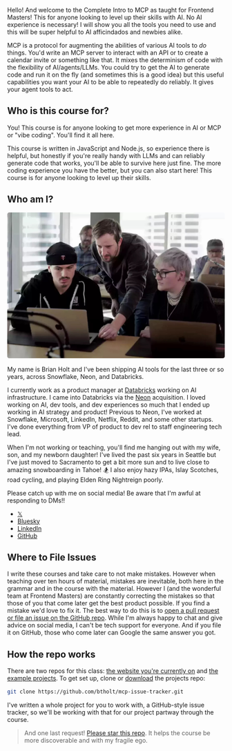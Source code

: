 Hello! And welcome to the Complete Intro to MCP as taught for Frontend Masters! This for anyone looking to level up their skills with AI. No AI experience is necessary! I will show you all the tools you need to use and this will be super helpful to AI afficindados and newbies alike.

MCP is a protocol for augmenting the abilities of various AI tools to _do_ things. You'd write an MCP server to interact with an API or to create a calendar invite or something like that. It mixes the determinism of code with the flexibility of AI/agents/LLMs. You could try to get the AI to generate code and run it on the fly (and sometimes this is a good idea) but this useful capabilities you want your AI to be able to repeatedly do reliably. It gives your agent tools to act.

## Who is this course for?

You! This course is for anyone looking to get more experience in AI or MCP or "vibe coding". You'll find it all here.

This course is written in JavaScript and Node.js, so experience there is helpful, but honestly if you're really handy with LLMs and can reliably generate code that works, you'll be able to survive here just fine. The more coding experience you have the better, but you can also start here! This course is for anyone looking to level up their skills.

## Who am I?

![Brian teaching](/images/social-share-cover.jpg)

My name is Brian Holt and I've been shipping AI tools for the last three or so years, across Snowflake, Neon, and Databricks.

I currently work as a product manager at [Databricks][databricks] working on AI infrastructure. I came into Databricks via the [Neon][neon] acquisition. I loved working on AI, dev tools, and dev experiences so much that I ended up working in AI strategy and product! Previous to Neon, I've worked at Snowflake, Microsoft, LinkedIn, Netflix, Reddit, and some other startups. I've done everything from VP of product to dev rel to staff engineering tech lead.

When I'm not working or teaching, you'll find me hanging out with my wife, son, and my newborn daughter! I've lived the past six years in Seattle but I've just moved to Sacramento to get a bit more sun and to live close to amazing snowboarding in Tahoe! 🏂 I also enjoy hazy IPAs, Islay Scotches, road cycling, and playing Elden Ring Nightreign poorly.

Please catch up with me on social media! Be aware that I'm awful at responding to DMs!!

- [𝕏][x]
- [Bluesky][bs]
- [LinkedIn][li]
- [GitHub][gh]

## Where to File Issues

I write these courses and take care to not make mistakes. However when teaching over ten hours of material, mistakes are inevitable, both here in the grammar and in the course with the material. However I (and the wonderful team at Frontend Masters) are constantly correcting the mistakes so that those of you that come later get the best product possible. If you find a mistake we'd love to fix it. The best way to do this is to [open a pull request or file an issue on the GitHub repo][issues]. While I'm always happy to chat and give advice on social media, I can't be tech support for everyone. And if you file it on GitHub, those who come later can Google the same answer you got.

## How the repo works

There are two repos for this class: [the website you're currently on][site] and [the example projects][projects]. To get set up, clone or [download][zip] the projects repo:

```bash
git clone https://github.com/btholt/mcp-issue-tracker.git
```

I've written a whole project for you to work with, a GitHub-style issue tracker, so we'll be working with that for our project partway through the course.

> And one last request! [Please star this repo][site]. It helps the course be more discoverable and with my fragile ego.

[x]: https://twitter.com/holtbt
[bs]: https://bsky.app/profile/brianholt.me
[li]: https://www.linkedin.com/in/btholt/
[gh]: https://github.com/btholt
[site]: https://github.com/btholt/complete-intro-to-mcp
[projects]: https://github.com/btholt/mcp-issue-tracker
[issues]: https://github.com/btholt/mcp-issue-tracker/issues
[neon]: https://neon.tech/
[databricks]: https://www.databricks.com/product/lakebase
[zip]: https://github.com/btholt/mcp-issue-tracker/archive/refs/heads/main.zip
